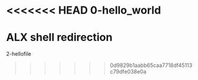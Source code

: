 <<<<<<< HEAD
0-hello_world
=======
# ALX shell redirection

2-hellofile
>>>>>>> 0d9829b1aabb65caa7718df45113c79dfe038e0a
